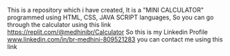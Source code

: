 This is a repository which i have created, It is a "MINI CALCULATOR" programmed using HTML, CSS, JAVA SCRIPT languages, So you can go through the calculator using this link https://replit.com/@medhinibr/Calculator
So this is my Linkedin Profile www.linkedin.com/in/br-medhini-809521283 you can contact me using this link
